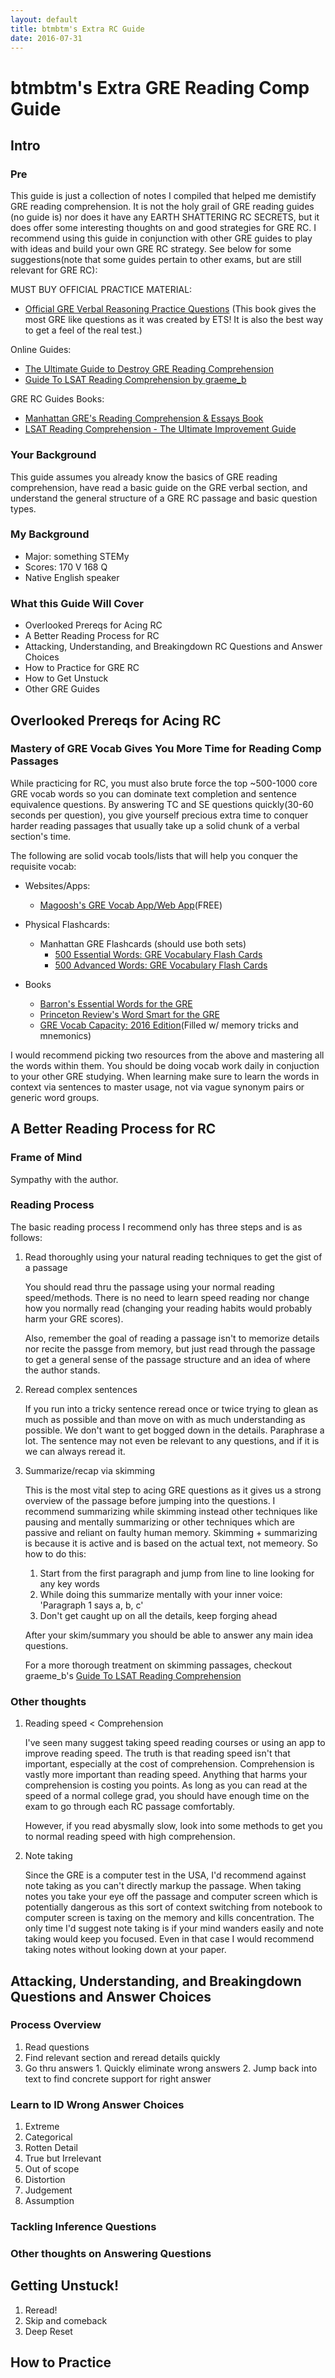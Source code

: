 ```yaml
---
layout: default
title: btmbtm's Extra RC Guide
date: 2016-07-31
---
```


# btmbtm's Extra GRE Reading Comp Guide


## Intro 

### Pre

This guide is just a collection of notes I compiled that helped me demistify GRE reading comprehension. It is not the holy grail of GRE reading guides (no guide is) nor does it have any EARTH SHATTERING RC SECRETS, but it does offer some interesting thoughts on and good strategies for GRE RC. I recommend using this guide in conjunction with other GRE guides to play with ideas and build your own GRE RC strategy. See below for some suggestions(note that some guides pertain to other exams, but are still relevant for GRE RC):

MUST BUY OFFICIAL PRACTICE MATERIAL:

- [Official GRE Verbal Reasoning Practice Questions](http://amzn.to/2aoCQjt) (This book gives the most GRE like questions as it was created by ETS! It is also the best way to get a feel of the real test.)

Online Guides: 

- [The Ultimate Guide to Destroy GRE Reading Comprehension](https://crunchprep.com/gre-reading-comprehension-guide)
- [Guide To LSAT Reading Comprehension by graeme_b](https://www.reddit.com/r/LSAT/comments/ud0rw/guide_to_lsat_reading_comprehension/)

GRE RC Guides Books: 

- [Manhattan GRE's Reading Comprehension & Essays Book](http://amzn.to/2asoLz3)
- [LSAT Reading Comprehension - The Ultimate Improvement Guide](http://amzn.to/2aFIzCg)

### Your Background 

This guide assumes you already know the basics of GRE reading comprehension, have read a basic guide on the GRE verbal section, and understand the general structure of a GRE RC passage and basic question types.

### My Background 

- Major: something STEMy
- Scores: 170 V 168 Q 
- Native English speaker

### What this Guide Will Cover

- Overlooked Prereqs for Acing RC
- A Better Reading Process for RC
- Attacking, Understanding, and Breakingdown RC Questions and Answer Choices
- How to Practice for GRE RC
- How to Get Unstuck 
- Other GRE Guides



## Overlooked Prereqs for Acing RC

### Mastery of GRE Vocab Gives You More Time for Reading Comp Passages

While practicing for RC, you must also brute force the top ~500-1000 core GRE vocab words so you can dominate text completion and sentence equivalence questions. By answering TC and SE questions quickly(30-60 seconds per question), you give yourself precious extra time to conquer harder reading passages that usually take up a solid chunk of a verbal section's time.

The following are solid vocab tools/lists that will help you conquer the requisite vocab: 
  
- Websites/Apps: 
  
  - [Magoosh's GRE Vocab App/Web App](https://gre.magoosh.com/flashcards/vocabulary)(FREE)
    
- Physical Flashcards: 
  
  - Manhattan GRE Flashcards (should use both sets)
    - [500 Essential Words: GRE Vocabulary Flash Cards](http://amzn.to/2aed2n1)
    - [500 Advanced Words: GRE Vocabulary Flash Cards](http://amzn.to/2amYkzJ)
    
- Books

  - [Barron's Essential Words for the GRE](http://amzn.to/2animnM)
  - [Princeton Review's Word Smart for the GRE](http://amzn.to/2aedwtA)
  - [GRE Vocab Capacity: 2016 Edition](http://amzn.to/2anhVKk)(Filled w/ memory tricks and mnemonics) 

I would recommend picking two resources from the above and mastering all the words within them. You should be doing vocab work daily in conjuction to your other GRE studying. When learning make sure to learn the words in context via sentences to master usage, not via vague synonym pairs or generic word groups.


## A Better Reading Process for RC

### Frame of Mind

  Sympathy with the author.
  
### Reading Process

The basic reading process I recommend only has three steps and is as follows: 

1. Read thoroughly using your natural reading techniques to get the gist of a passage

    You should read thru the passage using your normal reading speed/methods. There is no need to learn speed reading nor change how you normally read (changing your reading habits would probably harm your GRE scores). 
    
    Also, remember the goal of reading a passage  isn't to memorize details nor recite the passge from memory, but just read through the passage to get a general sense of the passage structure and an idea of where the author stands. 

2. Reread complex sentences

    If you run into a tricky sentence reread once or twice trying to glean as much as possible and than move on with as much understanding as possible. We don't want to get bogged down in the details. Paraphrase a lot. The sentence may not even be relevant to any questions, and if it is we can always reread it. 

3. Summarize/recap via skimming

    This is the most vital step to acing GRE questions as it gives us a strong overview of the passage before jumping into the questions. I recommend summarizing while skimming instead other techniques like pausing and mentally summarizing or other techniques which are passive and reliant on faulty human memory. Skimming + summarizing is because it is active and is based on the actual text, not memeory. So how to do this: 

    1. Start from the first paragraph and jump from line to line looking for any key words
    2. While doing this summarize mentally with your inner voice: 'Paragraph 1 says a, b, c' 
    3. Don't get caught up on all the details, keep forging ahead
      
    After your skim/summary you should be able to answer any main idea questions. 

    For a more thorough treatment on skimming passages, checkout graeme_b's [Guide To LSAT Reading Comprehension ](https://www.reddit.com/r/LSAT/comments/ud0rw/guide_to_lsat_reading_comprehension/)


### Other thoughts 
1. Reading speed < Comprehension

    I've seen many suggest taking speed reading courses or using an app to improve reading speed. The truth is that reading speed isn't that important, especially at the cost of comprehension. Comprehension is vastly more important than reading speed. Anything that harms your comprehension is costing you points. As long as you can read at the speed of a normal college grad, you should have enough time on the exam to go through each RC passage comfortably. 
    
    However, if you read abysmally slow, look into some methods to get you to normal reading speed with high comprehension. 
  
1. Note taking
  
    Since the GRE is a computer test in the USA, I'd recommend against note taking as you can't directly markup the passage. When taking notes you take your eye off the passage and computer screen which is potentially dangerous as this sort of context switching from notebook to computer screen is taxing on the memory and kills concentration. The only time I'd suggest note taking is if your mind wanders easily and note taking would keep you focused. Even in that case I would recommend taking notes without looking down at your paper. 

## Attacking, Understanding, and Breakingdown Questions and Answer Choices

### Process Overview

  1. Read questions
  2. Find relevant section and reread details quickly
  3. Go thru answers
    1. Quickly eliminate wrong answers
    2. Jump back into text to find concrete support for right answer

### Learn to ID Wrong Answer Choices

  1. Extreme
  2. Categorical 
  2. Rotten Detail
  3. True but Irrelevant
  4. Out of scope
  5. Distortion
  6. Judgement
  7. Assumption
  
### Tackling Inference Questions 

### Other thoughts on Answering Questions

## Getting Unstuck!

1. Reread!
2. Skip and comeback
3. Deep Reset

## How to Practice 


  



